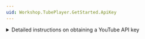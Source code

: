 ```yaml
---
uid: Workshop.TubePlayer.GetStarted.ApiKey
---
```


<details>
    <summary>Detailed instructions on obtaining a YouTube API key</summary>

### Create a new project in Google Console

1. Open the [Enabled APIs and services](https://console.cloud.google.com/apis/dashboard) page in the Google Console Dashboard.

    If this is the first time you're using Google Console, you might see a message similar to this one:

    ![Google Console getting started popup](google-console-01-getting-started.jpg)

    Agree to the terms of service.

1. On the top of the page, click the projects dropdown:

    ![Google Console project selector dropdown](google-console-02-select-project.jpg)

1. Then, on the popup that opens, click *New project*:

    ![Google Console new project button](google-console-03-new-project.jpg)

1. Give the project a descriptive title, such as *Uno Tube Player*, and click *Create*.  
    The project will now be created and selected in the top dropdown.

    ![Google Console new project selected](google-console-04-project-selected.jpg)

    If you can't see the project, try refreshing the page.

### Enable YouTube APIs for this project

1. If you are not already, navigate back to the *Enabled APIs and services page*, and click *Enable APIs and services*

    ![Google Console Enabled APIs and services menu item](google-console-05-enabled-apis.jpg)

1. From the APIs page, click *YouTube Data API v3* (you can search for it):

    ![Google Console YouTube Data API v3 menu item](google-console-06-youtube-api.jpg)

1. Click *Enable*

    ![Google Console Enable API button](google-console-07-enable-api.jpg)

### Obtain an API key

1. Once YouTube Data API v3 has been enabled, [its page](https://console.cloud.google.com/apis/api/youtube.googleapis.com) will open.

    ![Google Console create credentials button](google-console-08-create-credentials.jpg)

1. Click *Create credentials* and select *Public data*, then click *Next*.

    ![Google Console API key configuration page](google-console-09-public-data.jpg)

1. The API key will be revealed to you, click the copy button and copy the API key somewhere safe and private, it will be used in [Module 8 - API endpoints](xref:Workshop.TubePlayer.ApiEndpoints) when searching YouTube's data.

    ![Google Console copy API key](google-console-10-copy-api-key.jpg)

    Alternatively, keep this tab open to copy the API key later.

1. You can always access the API key via the credentials menu on the left side.

    ![Google Console copy API key](google-console-11-credentials-page.jpg)

</details>